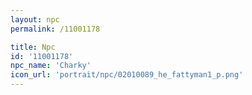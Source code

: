 ```yaml
---
layout: npc
permalink: /11001178

title: Npc
id: '11001178'
npc_name: 'Charky'
icon_url: 'portrait/npc/02010089_he_fattyman1_p.png'
---
```

